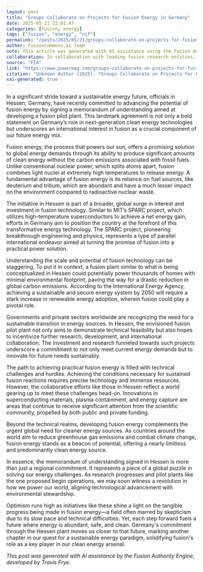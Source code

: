 ```yaml
---
layout: post
title: "Groups Collaborate on Projects for Fusion Energy in Germany"
date: 2025-05-21 22:01:47
categories: [fusion, energy]
tags: ["fusion", "energy", "nif"]
permalink: "/posts/2025/05/21/groups-collaborate-on-projects-for-fusion-energy-in-germany/"
author: FusionCommons.ai Team
note: This article was generated with AI assistance using the Fusion Authority Engine, developed by Travis Frye.
collaboration: In collaboration with leading fusion research entities.
source: "FIA"
link: "https://www.powermag.com/groups-collaborate-on-projects-for-fusion-energy-in-germany/#new_tab?utm_source=rss&utm_medium=rss&utm_campaign=groups-collaborate-on-projects-for-fusion-energy-in-germany"
citation: "Unknown Author (2025). *Groups Collaborate on Projects for Fusion Energy in Germany*. FIA."
xai-generated: true
---
```


In a significant stride toward a sustainable energy future, officials in Hessen, Germany, have recently committed to advancing the potential of fusion energy by signing a memorandum of understanding aimed at developing a fusion pilot plant. This landmark agreement is not only a bold statement on Germany’s role in next-generation clean energy technologies but underscores an international interest in fusion as a crucial component of our future energy mix.

Fusion energy, the process that powers our sun, offers a promising solution to global energy demands through its ability to produce significant amounts of clean energy without the carbon emissions associated with fossil fuels. Unlike conventional nuclear power, which splits atoms apart, fusion combines light nuclei at extremely high temperatures to release energy. A fundamental advantage of fusion energy is its reliance on fuel sources, like deuterium and tritium, which are abundant and have a much lesser impact on the environment compared to radioactive nuclear waste.

The initiative in Hessen is part of a broader, global surge in interest and investment in fusion technology. Similar to MIT’s SPARC project, which utilizes high-temperature superconductors to achieve a net energy gain, efforts in Germany aim to position the country at the forefront of this transformative energy technology. The SPARC project, pioneering breakthrough engineering and physics, represents a type of parallel international endeavor aimed at turning the promise of fusion into a practical power solution.

Understanding the scale and potential of fusion technology can be staggering. To put it in context, a fusion plant similar to what is being conceptualized in Hessen could potentially power thousands of homes with minimal environmental footprint, paving the way for a drastic reduction in global carbon emissions. According to the International Energy Agency, achieving a sustainable and secure energy system by 2050 will require a stark increase in renewable energy adoption, wherein fusion could play a pivotal role.

Governments and private sectors worldwide are recognizing the need for a sustainable transition in energy sources. In Hessen, the envisioned fusion pilot plant not only aims to demonstrate technical feasibility but also hopes to incentivize further research, development, and international collaboration. The investment and research funneled towards such projects underscore a commitment to not only meet current energy demands but to innovate for future needs sustainably.

The path to achieving practical fusion energy is filled with technical challenges and hurdles. Achieving the conditions necessary for sustained fusion reactions requires precise technology and immense resources. However, the collaborative efforts like those in Hessen reflect a world gearing up to meet these challenges head-on. Innovations in superconducting materials, plasma containment, and energy capture are areas that continue to receive significant attention from the scientific community, propelled by both public and private funding.

Beyond the technical realms, developing fusion energy complements the urgent global need for cleaner energy sources. As countries around the world aim to reduce greenhouse gas emissions and combat climate change, fusion energy stands as a beacon of potential, offering a nearly limitless and predominantly clean energy source. 

In essence, the memorandum of understanding signed in Hessen is more than just a regional commitment. It represents a piece of a global puzzle in solving our energy challenges. As research progresses and pilot plants like the one proposed begin operations, we may soon witness a revolution in how we power our world, aligning technological advancement with environmental stewardship.

Optimism runs high as initiatives like these shine a light on the tangible progress being made in fusion energy—a field often marred by skepticism due to its slow pace and technical difficulties. Yet, each step forward fuels a future where energy is abundant, safe, and clean. Germany's commitment through the Hessen plant moves us closer to that future, marking another chapter in our quest for a sustainable energy paradigm, solidifying fusion's role as a key player in our clean energy arsenal.

*This post was generated with AI assistance by the Fusion Authority Engine, developed by Travis Frye.*
